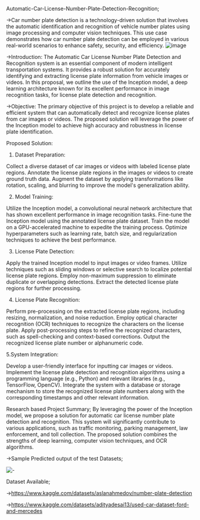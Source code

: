 Automatic-Car-License-Number-Plate-Detection-Recognition;

->Car number plate detection is a technology-driven solution that involves the automatic identification and recognition of vehicle number plates using image processing and computer vision techniques. This use case demonstrates how car number plate detection can be employed in various real-world scenarios to enhance safety, security, and efficiency.
![image](https://github.com/SohelRana-aiub-Pro/Automatic-Car-License-Number-Plate-Detection-Recognition/assets/133596903/4d38cc6a-d978-4caa-8111-98af9c0e4b2f)

->Introduction:
The Automatic Car License Number Plate Detection and Recognition system is an essential component of modern intelligent transportation systems. It provides a robust solution for accurately identifying and extracting license plate information from vehicle images or videos. In this proposal, we outline the use of the Inception model, a deep learning architecture known for its excellent performance in image recognition tasks, for license plate detection and recognition.

->Objective:
The primary objective of this project is to develop a reliable and efficient system that can automatically detect and recognize license plates from car images or videos. The proposed solution will leverage the power of the Inception model to achieve high accuracy and robustness in license plate identification.


Proposed Solution:

1. Dataset Preparation:

Collect a diverse dataset of car images or videos with labeled license plate regions.
Annotate the license plate regions in the images or videos to create ground truth data.
Augment the dataset by applying transformations like rotation, scaling, and blurring to improve the model's generalization ability.

2. Model Training:

Utilize the Inception model, a convolutional neural network architecture that has shown excellent performance in image recognition tasks.
Fine-tune the Inception model using the annotated license plate dataset.
Train the model on a GPU-accelerated machine to expedite the training process.
Optimize hyperparameters such as learning rate, batch size, and regularization techniques to achieve the best performance.

3. License Plate Detection:

Apply the trained Inception model to input images or video frames.
Utilize techniques such as sliding windows or selective search to localize potential license plate regions.
Employ non-maximum suppression to eliminate duplicate or overlapping detections.
Extract the detected license plate regions for further processing.

4. License Plate Recognition:

Perform pre-processing on the extracted license plate regions, including resizing, normalization, and noise reduction.
Employ optical character recognition (OCR) techniques to recognize the characters on the license plate.
Apply post-processing steps to refine the recognized characters, such as spell-checking and context-based corrections.
Output the recognized license plate number or alphanumeric code.

5.System Integration:

Develop a user-friendly interface for inputting car images or videos.
Implement the license plate detection and recognition algorithms using a programming language (e.g., Python) and relevant libraries (e.g., TensorFlow, OpenCV).
Integrate the system with a database or storage mechanism to store the recognized license plate numbers along with the corresponding timestamps and other relevant information.

Research based Project Summary; By leveraging the power of the Inception model, we propose a solution for automatic car license number plate detection and recognition. This system will significantly contribute to various applications, such as traffic monitoring, parking management, law enforcement, and toll collection. The proposed solution combines the strengths of deep learning, computer vision techniques, and OCR algorithms.


->Sample Predicted output of the test Datasets;

![-](https://github.com/SohelRana-aiub-Pro/Automatic-Car-License-Number-Plate-Detection-Recognition/assets/133596903/e55b6ce6-bc2f-41c0-8fa5-7f7e67de0496)


Dataset Available; 

->https://www.kaggle.com/datasets/aslanahmedov/number-plate-detection


->https://www.kaggle.com/datasets/adityadesai13/used-car-dataset-ford-and-mercedes

